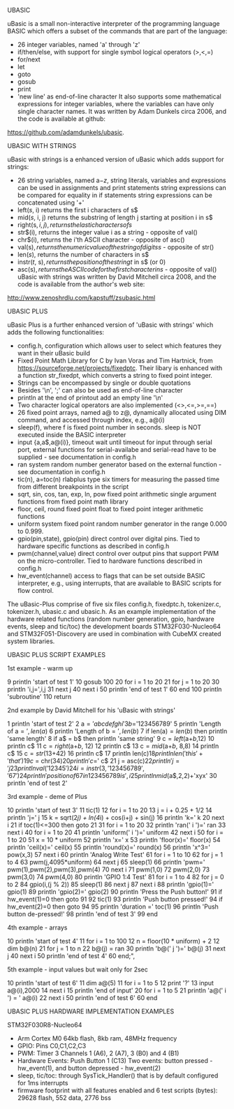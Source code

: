 UBASIC




uBasic is a small non-interactive interpreter of the programming language BASIC
which offers a subset of the commands that are part of the language:
- 26 integer variables, named 'a' through 'z'
- if/then/else, with support for single symbol logical operators (>,<,=)
- for/next
- let
- goto
- gosub
- print
- 'new line' as end-of-line character
It also supports some mathematical expressions for integer variables, where
the variables can have only single character names.
It was written by Adam Dunkels circa 2006, and the code is available at github:

https://github.com/adamdunkels/ubasic.




UBASIC WITH STRINGS

uBasic with strings is a enhanced version of uBasic which adds support for strings:
- 26 string variables, named a$-z$, string literals, variables and expressions can
be used in assignments and print statements string expressions can be compared
for equality in if statements string expressions can be concatenated using '+'
- left$(s$, i)
    returns the first i characters of s$
- mid$(s$, i, j)
    returns the substring of length j starting at position i in s$
- right(s$, i, j),
    returns the last i characters of s$
- str$(i),
    returns the integer value i as a string - opposite of val()
- chr$(i),
    returns the i'th ASCII character - opposite of asc()
- val(s$),
    returns the numeric value of the string of digits s$ - opposite of str()
- len$(s$),
    returns the number of characters in s$
- instr$(t$, s$),
    returns the position of the string t$ in s$ (or 0)
- asc(s$),
    returns the ASCII code for the first character in s$ - opposite of val()
    uBasic with strings was written by David Mitchell circa 2008, and the code is
    available from the author's web site:

http://www.zenoshrdlu.com/kapstuff/zsubasic.html




UBASIC PLUS

uBasic Plus is a further enhanced version of 'uBasic with strings' which adds
the following functionalities:
- config.h, configuration which allows user to select which features they want
in their uBasic build
- Fixed Point Math Library for C by Ivan Voras and Tim Hartnick, from
https://sourceforge.net/projects/fixedptc. Their libary is enhanced with a function
str_fixedpt, which converts a string to fixed point integer.
- Strings can be encompassed by single or double quotations
- Besides '\n', ';' can also be used as end-of-line character
- println
    at the end of printout add an empty line '\n'
- Two character logical operators are also implemented (<>,<=,>=,==)
- 26 fixed point arrays, named a@ to z@, dynamically allocated using DIM command,
and accessed through index, e.g., a@(i)
- sleep(f),
    where f is fixed point number in seconds. sleep is NOT executed inside
    the BASIC interpreter
- input {a,a$,a@(i)}, timeout
    wait until timeout for input through serial port, external functions for
    serial-availabe and serial-read have to be supplied - see documentation in config.h
- ran
    system random number generator based on the external function - see documentation
    in config.h
- tic(n), a=toc(n)
    rlabplus type six timers for measuring the passed time from different breakpoints
    in the script
- sqrt, sin, cos, tan, exp, ln, pow
    fixed point arithmetic single argument functions from fixed point math library
- floor, ceil, round
    fixed point float to fixed point integer arithmetic functions
- uniform
    system fixed point random number generator in the range 0.000 to 0.999.
- gpio(pin,state), gpio(pin)
    direct control over digital pins. Tied to hardware specific functions as described
    in config.h
- pwm(channel,value)
    direct control over output pins that support PWM on the micro-controller. Tied to
    hardware functions described in config.h
- hw_event(channel)
    access to flags that can be set outside BASIC interpreter, e.g., using interrupts,
    that are available to BASIC scripts for flow control.

The uBasic-Plus comprise of five six files config.h, fixedptc.h, tokenizer.c,
tokenizer.h, ubasic.c  and  ubasic.h.
As an example implementation of the hardware related functions (random number generation,
gpio, hardware events, sleep and tic/toc) the development boards STM32F030-Nucleo64 and
STM32F051-Discovery are used in combination with CubeMX created system libraries.




UBASIC PLUS SCRIPT EXAMPLES


1st example - warm up

9 println 'start of test 1'
10 gosub 100
20 for i = 1 to 20
21 for j = 1 to 20
30 println 'i,j=',i,j
31 next j
40 next i
50 println 'end of test 1'
60 end
100 println 'subroutine'
110 return


2nd example by David Mitchell for his 'uBasic with strings'

1 println 'start of test 2'
2 a$= 'abcdefghi'
3 b$='123456789'
5 println 'Length of a$=', len(a$)
6 println 'Length of b$=', len(b$)
7 if len(a$) = len(b$) then println 'same length'
8 if a$ = b$ then println 'same string'
9 c$=left$(a$+ b$,12)
10 println c$
11 c$=right$(a$+b$, 12)
12 println c$
13 c$=mid$(a$+b$, 8,8)
14 println c$
15 c$=str$(13+42)
16 println c$
17 println len(c$)
18 println len('this' + 'that')
19 c$ = chr$(34)
20 println 'c$=' c$
21 j = asc(c$)
22 println 'j=' j
23 println val('12345')
24 i=instr(3, '123456789', '67')
24 println 'position of 67 in 123456789 is', i
25 println mid$(a$,2,2)+'xyx'
30 println 'end of test 2'


3rd example - deme of Plus

10 println 'start of test 3'
11 tic(1)
12 for i = 1 to 20
13 j = i + 0.25 + 1/2
14 println 'j=' j
15 k = sqrt(2*j) + ln(4*i) + cos(i+j) + sin(j)
16 println 'k=' k
20 next i
21 if toc(1)<=300 then goto 21
31 for i = 1 to 20
32 println 'ran(' i ')=' ran
33 next i
40 for i = 1 to 20
41 println 'uniform(' i ')=' uniform
42 next i
50 for i = 1 to 20
51 x = 10 * uniform
52 println 'x=' x
53 println 'floor(x)=' floor(x)
54 println 'ceil(x)=' ceil(x)
55 println 'round(x)=' round(x)
56 println 'x^3=' pow(x,3)
57 next i
60 println 'Analog Write Test'
61 for i = 1 to 10
62 for j = 1 to 4
63 pwm(j,4095*uniform)
64 next j
65 sleep(1)
66 println 'pwm=' pwm(1),pwm(2),pwm(3),pwm(4)
70 next i
71 pwm(1,0)
72 pwm(2,0)
73 pwm(3,0)
74 pwm(4,0)
80 println 'GPIO 1:4 Test'
81 for i = 1 to 4
82 for j = 0 to 2
84 gpio(i,(j % 2))
85 sleep(1)
86 next j
87 next i
88 println 'gpio(1)=' gpio(1)
89 println 'gpio(2)=' gpio(2)
90 println 'Press the Push button!'
91 if hw_event(1)=0 then goto 91
92 tic(1)
93 println 'Push button pressed!'
94 if hw_event(2)=0 then goto 94
95 println 'duration =' toc(1)
96 println 'Push button de-pressed!'
98 println 'end of test 3'
99 end


4th example - arrays

10 println 'start of test 4'
11 for i = 1 to 100
12 n = floor(10 * uniform) + 2
12 dim b@(n)
21 for j = 1 to n
22 b@(j) = ran
30 println 'b@(' j ')=' b@(j)
31 next j
40 next i
50 println 'end of test 4'
60 end;",


5th example - input values but wait only for 2sec

10 println 'start of test 6'
11 dim a@(5)
11 for i = 1 to 5
12 print '?'
13 input a@(i),2000
14 next i
15 println 'end of input'
20 for i = 1 to 5
21 println 'a@(' i ') = ' a@(i)
22 next i
50 println 'end of test 6'
60 end




UBASIC PLUS HARDWARE IMPLEMENTATION EXAMPLES


STM32F030R8-Nucleo64

- Arm Cortex M0 64kb flash, 8kb ram, 48MHz frequency
- GPIO: Pins C0,C1,C2,C3
- PWM:  Timer 3 Channels 1 (A6), 2 (A7), 3 (B0) and 4 (B1)
- Hardware Events:
    Push Button 1 (C13)
        Two events: button pressed - hw_event(1), and
                    button depressed - hw_event(2)
- sleep, tic/toc:
    through SysTick_Handler() that is by default configured for
    1ms interrupts
- firmware footprint with all features enabled and 6 test scripts (bytes):
    29628 flash, 552 data, 2776 bss


